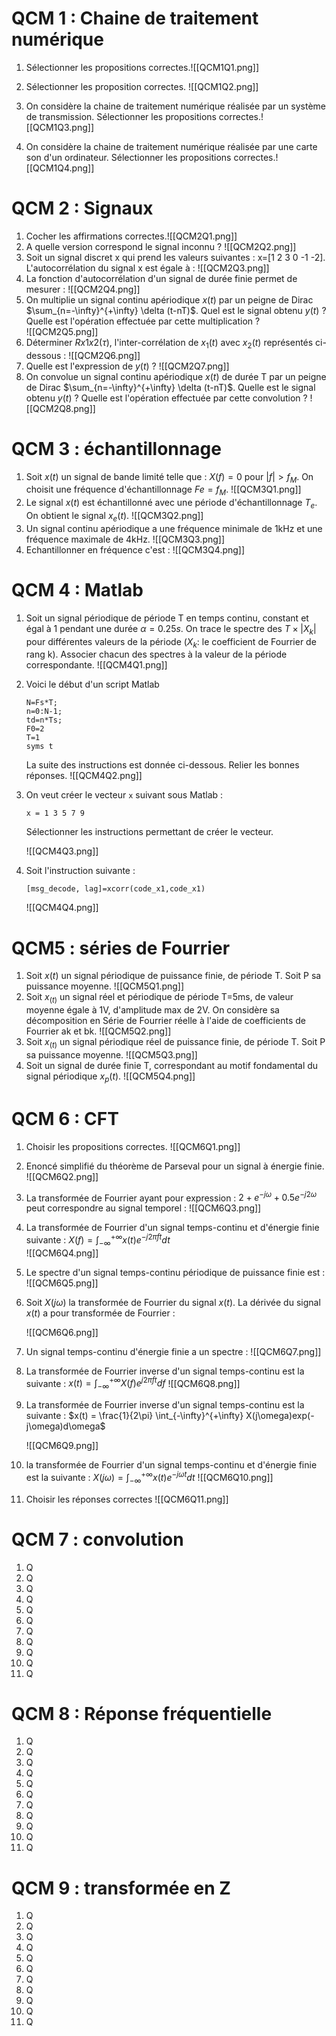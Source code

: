 

# QCM 1 : Chaine de traitement numérique

1. Sélectionner les propositions correctes.![[QCM1Q1.png]]
   
2. Sélectionner les proposition correctes.   ![[QCM1Q2.png]]
   
3. On considère la chaine de traitement numérique réalisée par un système de transmission. Sélectionner les propositions correctes.![[QCM1Q3.png]]
   
4. On considère la chaine de traitement numérique réalisée par une carte son d'un ordinateur. Sélectionner les propositions correctes.![[QCM1Q4.png]]

# QCM 2 : Signaux 
1. Cocher les affirmations correctes.![[QCM2Q1.png]]
2. A quelle version correspond le signal inconnu ?
   ![[QCM2Q2.png]]
3. Soit un signal discret x qui  prend les valeurs suivantes : x=[1 2 3 0 -1 -2]. L'autocorrélation du signal x est égale à :
   ![[QCM2Q3.png]]
4. La fonction d'autocorrélation d'un signal de durée finie permet de mesurer :
   ![[QCM2Q4.png]]
5. On multiplie un signal continu apériodique $x(t)$ par un peigne de Dirac $\sum_{n=-\infty}^{+\infty} \delta (t-nT)$. Quel est le signal obtenu $y(t)$ ? Quelle est l'opération effectuée par cette multiplication ?  
   ![[QCM2Q5.png]]
6. Déterminer $Rx1x2(\tau)$, l'inter-corrélation de $x_1(t)$ avec $x_2(t)$ représentés ci-dessous :
   ![[QCM2Q6.png]]
7. Quelle est l'expression de $y(t)$ ?
   ![[QCM2Q7.png]]
8. On convolue un signal continu apériodique $x(t)$ de durée T par un peigne de Dirac $\sum_{n=-\infty}^{+\infty} \delta (t-nT)$. Quelle est le signal obtenu $y(t)$ ? Quelle est l'opération effectuée par cette convolution ?
   ![[QCM2Q8.png]]



# QCM 3 : échantillonnage 

1. Soit $x(t)$ un signal de bande limité telle que : $X(f) = 0$ pour $|f| > f_M$. On choisit une fréquence d'échantillonnage $Fe = f_M$. 
   ![[QCM3Q1.png]]
2. Le signal $x(t)$ est échantillonné avec une période d'échantillonnage $T_e$. On obtient le signal $x_e(t)$.
   ![[QCM3Q2.png]]
3. Un signal continu apériodique a une fréquence minimale de 1kHz et une fréquence maximale de 4kHz.   ![[QCM3Q3.png]]
4. Echantillonner en fréquence c'est  : 
   ![[QCM3Q4.png]]

# QCM 4 : Matlab

1. Soit un signal périodique de période T en temps continu, constant et égal à 1 pendant une durée $\alpha = 0.25s$. On trace le spectre des $T \times |X_k|$ pour différentes valeurs de la période ($X_k$: le coefficient de Fourrier de rang k). Associer chacun des spectres à la valeur de la période correspondante.
   ![[QCM4Q1.png]]
2. Voici le début d'un script Matlab
   ```
   N=Fs*T;
   n=0:N-1;
   td=n*Ts;
   F0=2
   T=1
   syms t
   ```
   La suite des instructions est donnée ci-dessous. Relier les bonnes réponses.
   ![[QCM4Q2.png]]
3. On veut créer le vecteur `x` suivant sous Matlab :
   ```
   x = 1 3 5 7 9
   ```
   Sélectionner les instructions permettant de créer le vecteur.
   
   ![[QCM4Q3.png]]
4. Soit l'instruction suivante :
   ```
   [msg_decode, lag]=xcorr(code_x1,code_x1)
   ```
   ![[QCM4Q4.png]]

# QCM5 : séries de Fourrier

1. Soit $x(t)$ un signal périodique de puissance finie, de période T. Soit P sa puissance moyenne.
   ![[QCM5Q1.png]]
2. Soit $x_(t)$ un signal réel et périodique de période T=5ms, de valeur moyenne égale à 1V, d'amplitude max de 2V. On considère sa décomposition en Série de Fourrier réelle à l'aide de coefficients de Fourrier ak et bk.
   ![[QCM5Q2.png]]
3. Soit $x_(t)$ un signal périodique réel de puissance finie, de période T. Soit P sa puissance moyenne.
   ![[QCM5Q3.png]]
4. Soit un signal de durée finie T, correspondant au motif fondamental du signal périodique $x_p(t)$.
   ![[QCM5Q4.png]]

# QCM 6 : CFT
1. Choisir les propositions correctes.
   ![[QCM6Q1.png]]
2. Enoncé simplifié du théorème de Parseval pour un signal à énergie finie.
   ![[QCM6Q2.png]]
3. La transformée de Fourrier ayant pour expression : $2+e^{-j\omega}+0.5e^{-j2\omega}$ peut correspondre au signal temporel :
   ![[QCM6Q3.png]]
4. La transformée de Fourrier d'un signal temps-continu et d'énergie finie suivante :
   $X(f) = \int_{-\infty}^{+\infty}x(t)e^{-j2\pi ft}dt$  
   ![[QCM6Q4.png]]
5. Le spectre d'un signal temps-continu périodique de puissance finie est :
   ![[QCM6Q5.png]]
6. Soit $X(j\omega)$ la transformée de Fourrier du signal $x(t)$. La dérivée du signal $x(t)$ a pour transformée de Fourrier :
   
   ![[QCM6Q6.png]]
7. Un signal temps-continu d'énergie finie a un spectre :
   ![[QCM6Q7.png]]
8. La transformée de Fourrier inverse d'un signal temps-continu est la suivante :
   $x(t) = \int_{-\infty}^{+\infty}X(f)e^{j2\pi ft}df$ 
   ![[QCM6Q8.png]]
9. La transformée de Fourrier inverse d'un signal temps-continu est la suivante :
   $x(t) = \frac{1}{2\pi} \int_{-\infty}^{+\infty} X(j\omega)exp(-j\omega)d\omega$

   ![[QCM6Q9.png]]
10. la transformée de Fourrier d'un signal temps-continu et d'énergie finie est la suivante :
    $X(j\omega) = \int_{-\infty}^{+\infty}x(t)e^{-j\omega t}dt$ 
    ![[QCM6Q10.png]]
11. Choisir les réponses correctes
    ![[QCM6Q11.png]]

# QCM 7 : convolution
1. Q
2. Q
3. Q
4. Q
5. Q
6. Q
7. Q
8. Q
9. Q
10. Q
11. Q


# QCM 8 : Réponse fréquentielle

1. Q
2. Q
3. Q
4. Q
5. Q
6. Q
7. Q
8. Q
9. Q
10. Q
11. Q

# QCM 9 : transformée en Z
1. Q
2. Q
3. Q
4. Q
5. Q
6. Q
7. Q
8. Q
9. Q
10. Q
11. Q




